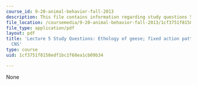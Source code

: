 ```yaml
---
course_id: 9-20-animal-behavior-fall-2013
description: This file contains information regarding study questions 5.
file_location: /coursemedia/9-20-animal-behavior-fall-2013/1cf3751f8158edf1bc1f68ea1cb09b34_MIT9_20F13_L5_Qs.pdf
file_type: application/pdf
layout: pdf
title: 'Lecture 5 Study Questions: Ethology of geese; fixed action patterns and the
  CNS'
type: course
uid: 1cf3751f8158edf1bc1f68ea1cb09b34

---
```

None